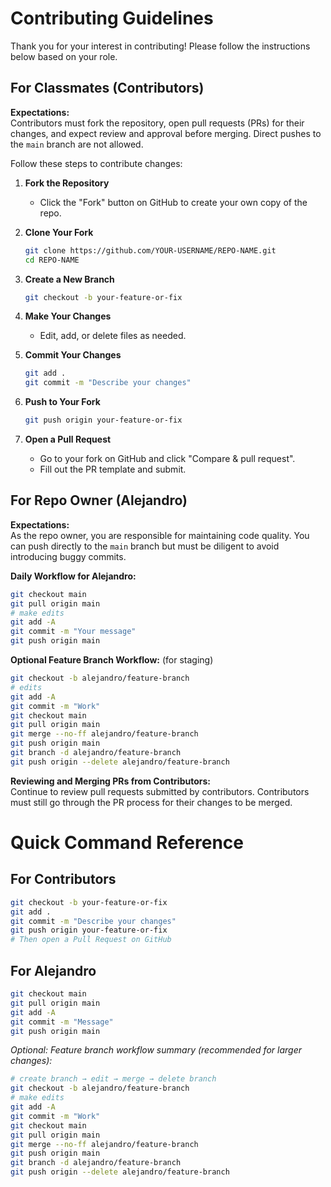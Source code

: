 <!-- markdownlint-disable MD031 MD022 MD023 MD025 MD012 MD047 -->

# Contributing Guidelines

Thank you for your interest in contributing! Please follow the instructions below based on your role.

## For Classmates (Contributors)

**Expectations:**  
Contributors must fork the repository, open pull requests (PRs) for their changes, and expect review and approval before merging. Direct pushes to the `main` branch are not allowed.

Follow these steps to contribute changes:

1. **Fork the Repository**
   - Click the "Fork" button on GitHub to create your own copy of the repo.

2. **Clone Your Fork**
   ```bash
   git clone https://github.com/YOUR-USERNAME/REPO-NAME.git
   cd REPO-NAME
   ```

3. **Create a New Branch**
   ```bash
   git checkout -b your-feature-or-fix
   ```

4. **Make Your Changes**
   - Edit, add, or delete files as needed.

5. **Commit Your Changes**
   ```bash
   git add .
   git commit -m "Describe your changes"
   ```

6. **Push to Your Fork**
   ```bash
   git push origin your-feature-or-fix
   ```

7. **Open a Pull Request**
   - Go to your fork on GitHub and click "Compare & pull request".
   - Fill out the PR template and submit.

## For Repo Owner (Alejandro)

**Expectations:**  
As the repo owner, you are responsible for maintaining code quality. You can push directly to the `main` branch but must be diligent to avoid introducing buggy commits.

**Daily Workflow for Alejandro:**
```bash
git checkout main
git pull origin main
# make edits
git add -A
git commit -m "Your message"
git push origin main
```

**Optional Feature Branch Workflow:** (for staging)
```bash
git checkout -b alejandro/feature-branch
# edits
git add -A
git commit -m "Work"
git checkout main
git pull origin main
git merge --no-ff alejandro/feature-branch
git push origin main
git branch -d alejandro/feature-branch
git push origin --delete alejandro/feature-branch
```

**Reviewing and Merging PRs from Contributors:**  
Continue to review pull requests submitted by contributors. Contributors must still go through the PR process for their changes to be merged.


# Quick Command Reference

## For Contributors
```bash
git checkout -b your-feature-or-fix
git add .
git commit -m "Describe your changes"
git push origin your-feature-or-fix
# Then open a Pull Request on GitHub
```

## For Alejandro
```bash
git checkout main
git pull origin main
git add -A
git commit -m "Message"
git push origin main
```

_Optional: Feature branch workflow summary (recommended for larger changes):_
```bash
# create branch → edit → merge → delete branch
git checkout -b alejandro/feature-branch
# make edits
git add -A
git commit -m "Work"
git checkout main
git pull origin main
git merge --no-ff alejandro/feature-branch
git push origin main
git branch -d alejandro/feature-branch
git push origin --delete alejandro/feature-branch
```

<!-- markdownlint-enable MD031 MD022 MD023 MD025 MD012 MD047 -->